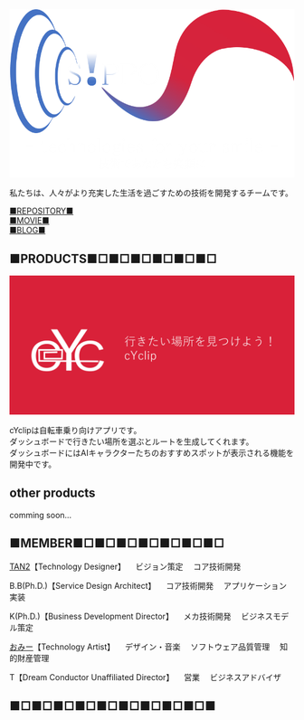 <div id="img">
<img src="S!PPO2.png" alt="">
</div>
  
  
  私たちは、人々がより充実した生活を過ごすための技術を開発するチームです。  
  
    
<!--[NEWS](https://team-sippo.github.io/)  
[ABOUT US](https://team-sippo.github.io/)  
[PRODUCTS](https://github.com/Team-SIPPO/Team-SIPPO.github.io/products.md)-->  

[■REPOSITORY■](https://github.com/Team-SIPPO?tab=repositories)  
[■MOVIE■](https://www.youtube.com/channel/UCV285Ke2ubPht54D4sOOsqw)  
[■BLOG■](https://knalaboratory.hatenablog.com/)  

## ■PRODUCTS■□■□■□■□■□■□
<div id="img">
  <a href="https://play.google.com/store/apps/details?id=com.laboratory.kna.cyclip&hl=ja">
  <img src="cYclip.png" alt="">
  </a>
</div>
  
  
cYclipは自転車乗り向けアプリです。  
ダッシュボードで行きたい場所を選ぶとルートを生成してくれます。  
ダッシュボードにはAIキャラクターたちのおすすめスポットが表示される機能を開発中です。  
  
## other products  
comming soon...

## ■MEMBER■□■□■□■□■□■□■□

[TAN2](https://twitter.com/TatsuyaMori3)【Technology Designer】
　ビジョン策定
　コア技術開発

B.B(Ph.D.)【Service Design Architect】
　コア技術開発
　アプリケーション実装

K(Ph.D.)【Business Development Director】
　メカ技術開発
　ビジネスモデル策定

[おみー](https://twitter.com/MTRunners)【Technology Artist】
　デザイン・音楽
　ソフトウェア品質管理
　知的財産管理

T【Dream Conductor Unaffiliated Director】
　営業
　ビジネスアドバイザ

## ■□■□■□■□■□■□■□■□■□■
